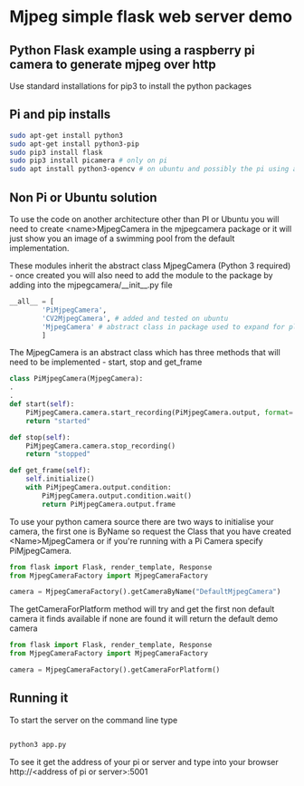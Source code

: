 # Mjpeg simple flask web server demo

## Python Flask example using a raspberry pi camera to generate mjpeg over http

Use standard installations for pip3 to install the python packages

## Pi and pip installs
```bash
sudo apt-get install python3
sudo apt-get install python3-pip
sudo pip3 install flask
sudo pip3 install picamera # only on pi
sudo apt install python3-opencv # on ubuntu and possibly the pi using a usb camera
```
## Non Pi or Ubuntu solution

To use the code on another architecture other than PI or Ubuntu you will need to create \<name\>MjpegCamera in the mjpegcamera package or it will just show you an image of a swimming pool from the default implementation.

These modules inherit the abstract class MjpegCamera (Python 3 required) - once created you will also need to add
the module to the package by adding into the mjpegcamera/\_\_init\_\_.py file

```python
__all__ = [
        'PiMjpegCamera',
        'CV2MjpegCamera', # added and tested on ubuntu
        'MjpegCamera' # abstract class in package used to expand for platforms
        ]
```
The MjpegCamera is an abstract class which has three methods that will need to be implemented - start, stop and get_frame

```python
class PiMjpegCamera(MjpegCamera):
.
.
def start(self):
    PiMjpegCamera.camera.start_recording(PiMjpegCamera.output, format='mjpeg')
    return "started"

def stop(self):
    PiMjpegCamera.camera.stop_recording()
    return "stopped"

def get_frame(self):
    self.initialize()
    with PiMjpegCamera.output.condition:
        PiMjpegCamera.output.condition.wait()
        return PiMjpegCamera.output.frame

```
To use your python camera source there are two ways to initialise your camera, the first one is ByName so request the Class that you have created \<Name\>MjpegCamera or if you're running with a Pi Camera specify PiMjpegCamera.

```python
from flask import Flask, render_template, Response
from MjpegCameraFactory import MjpegCameraFactory

camera = MjpegCameraFactory().getCameraByName("DefaultMjpegCamera")
```

The getCameraForPlatform method will try and get the first non default camera it finds available if none are found it will return the default demo camera

```python
from flask import Flask, render_template, Response
from MjpegCameraFactory import MjpegCameraFactory

camera = MjpegCameraFactory().getCameraForPlatform()
```

## Running it
To start the server on the command line type
```bash

python3 app.py
```
To see it get the address of your pi or server and type into your browser http://\<address of pi or server\>:5001
